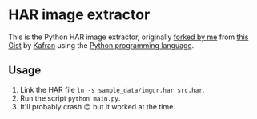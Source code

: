 # HAR image extractor

This is the Python HAR image extractor, originally [forked by me](https://gist.github.com/Lewiscowles1986/645e79295efa84698f4e45cd06d610ea/0d1e0735b70e469143c2b65ee79223bd0326aef6) from [this Gist](https://gist.github.com/Lewiscowles1986/645e79295efa84698f4e45cd06d610ea/0d1e0735b70e469143c2b65ee79223bd0326aef6)
by [Kafran](https://github.com/kafran) using the [Python programming language](https://www.python.org/).

## Usage


1. Link the HAR file `ln -s sample_data/imgur.har src.har`.
2. Run the script `python main.py`.
3. It'll probably crash 😊 but it worked at the time.
